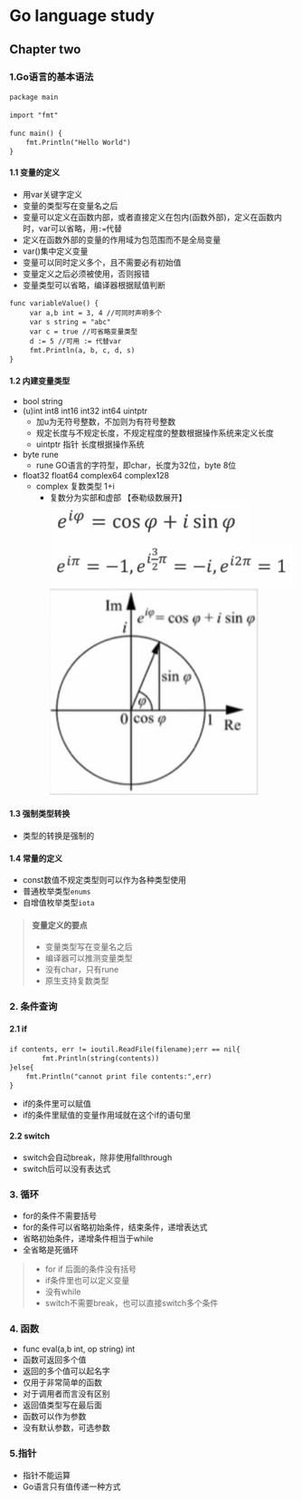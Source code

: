 # Go language study
## Chapter two
### 1.Go语言的基本语法
```
package main

import "fmt"

func main() {
    fmt.Println("Hello World")
}
```
#### 1.1 变量的定义
   * 用var关键字定义
   * 变量的类型写在变量名之后
   * 变量可以定义在函数内部，或者直接定义在包内(函数外部)，定义在函数内时，var可以省略，用`:=`代替
   * 定义在函数外部的变量的作用域为包范围而不是全局变量
   * var()集中定义变量
   * 变量可以同时定义多个，且不需要必有初始值
   * 变量定义之后必须被使用，否则报错
   * 变量类型可以省略，编译器根据赋值判断
   
   ```
   func variableValue() {
        var a,b int = 3, 4 //可同时声明多个
        var s string = "abc"
        var c = true //可省略变量类型
        d := 5 //可用 := 代替var
        fmt.Println(a, b, c, d, s)
   }
   ```
#### 1.2 内建变量类型
   * bool string
   * (u)int int8 int16 int32 int64 uintptr
      + 加u为无符号整数，不加则为有符号整数
      + 规定长度与不规定长度，不规定程度的整数根据操作系统来定义长度
      + uintptr 指针 长度根据操作系统
   * byte rune
      + rune GO语言的字符型，即char，长度为32位，byte 8位
   * float32 float64 complex64 complex128
      + complex 复数类型 1+i 
        - 复数分为实部和虚部 【泰勒级数展开】   
          ![泰勒级数展开](../images/complex.png)   
          ![泰勒级数展开](../images/complex2.png)   
          ![泰勒级数展开](../images/complex1.png)   
#### 1.3 强制类型转换
   * 类型的转换是强制的
#### 1.4 常量的定义
   * const数值不规定类型则可以作为各种类型使用
   * 普通枚举类型`enums`
   * 自增值枚举类型`iota`

> #### 变量定义的要点
> + 变量类型写在变量名之后
> + 编译器可以推测变量类型
> + 没有char，只有rune
> + 原生支持复数类型
### 2. 条件查询
#### 2.1 if
```
if contents, err != ioutil.ReadFile(filename);err == nil{
        fmt.Println(string(contents))
}else{
    fmt.Println("cannot print file contents:",err)
}
```
* if的条件里可以赋值
* if的条件里赋值的变量作用域就在这个if的语句里
#### 2.2 switch
* switch会自动break，除非使用fallthrough
* switch后可以没有表达式
### 3. 循环
* for的条件不需要括号
* for的条件可以省略初始条件，结束条件，递增表达式
* 省略初始条件，递增条件相当于while
* 全省略是死循环

>* for if 后面的条件没有括号
>* if条件里也可以定义变量
>* 没有while
>* switch不需要break，也可以直接switch多个条件
### 4. 函数
* func eval(a,b int, op string) int
* 函数可返回多个值
* 返回的多个值可以起名字
* 仅用于非常简单的函数
* 对于调用者而言没有区别
* 返回值类型写在最后面
* 函数可以作为参数
* 没有默认参数，可选参数
### 5.指针
* 指针不能运算
* Go语言只有值传递一种方式
